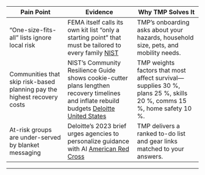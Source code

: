 |Pain Point|Evidence|Why TMP Solves It|
|---|---|---|
|“One-size-fits-all” lists ignore local risk|FEMA itself calls its own kit list “only a starting point” that must be tailored to every family [NIST](https://www.nist.gov/community-resilience/planning-guide?utm_source=chatgpt.com)|TMP’s onboarding asks about your hazards, household size, pets, and mobility needs.|
|Communities that skip risk-based planning pay the highest recovery costs|NIST’s Community Resilience Guide shows cookie-cutter plans lengthen recovery timelines and inflate rebuild budgets [Deloitte United States](https://www2.deloitte.com/us/en/insights/industry/public-sector/automation-and-generative-ai-in-government/leveraging-ai-in-emergency-management-and-crisis-response.html?utm_source=chatgpt.com)|TMP weights factors that most affect survival—supplies 30 %, plans 25 %, skills 20 %, comms 15 %, home safety 10 %.|
|At-risk groups are under-served by blanket messaging|Deloitte’s 2023 brief urges agencies to personalize guidance with AI [American Red Cross](https://www.redcross.org/get-help/how-to-prepare-for-emergencies/teaching-kids-about-emergency-preparedness/how-schools-can-prepare-for-emergencies.html?srsltid=AfmBOooAYcWS3JBMA5r8ID4N_j_v_UU1N_Qt5fYz4R9Wacm74omGJ3Rg&utm_source=chatgpt.com)|TMP delivers a ranked to-do list and gear links matched to your answers.|  
---